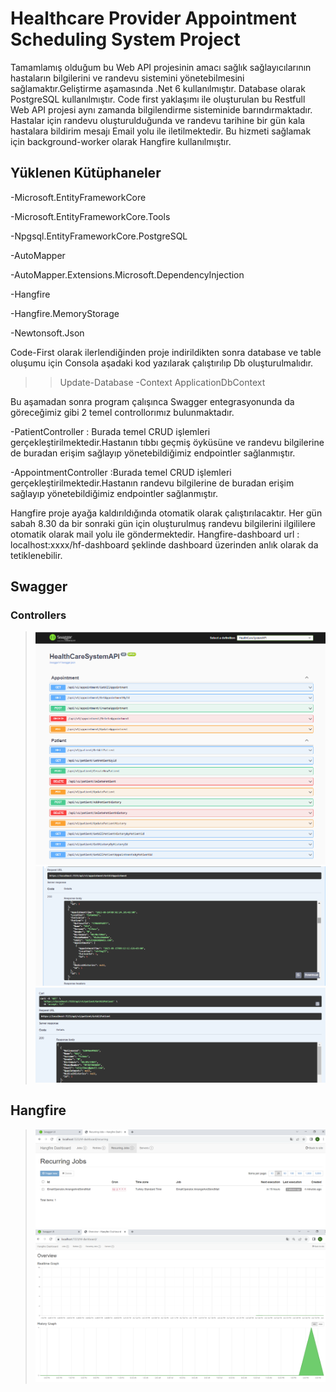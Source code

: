 ﻿# Healthcare Provider Appointment Scheduling System Project

Tamamlamış olduğum bu Web API projesinin amacı sağlık sağlayıcılarının hastaların bilgilerini ve randevu sistemini yönetebilmesini sağlamaktır.Geliştirme aşamasında .Net 6 kullanılmıştır.
Database olarak PostgreSQL kullanılmıştır. Code first yaklaşımı ile oluşturulan bu Restfull Web API projesi aynı zamanda bilgilendirme sisteminide barındırmaktadır. Hastalar için randevu 
oluşturulduğunda ve randevu tarihine bir gün kala hastalara bildirim mesajı Email yolu ile iletilmektedir. Bu hizmeti sağlamak için background-worker olarak Hangfire kullanılmıştır.

## Yüklenen Kütüphaneler
-Microsoft.EntityFrameworkCore

-Microsoft.EntityFrameworkCore.Tools

-Npgsql.EntityFrameworkCore.PostgreSQL

-AutoMapper

-AutoMapper.Extensions.Microsoft.DependencyInjection

-Hangfire

-Hangfire.MemoryStorage

-Newtonsoft.Json


Code-First olarak ilerlendiğinden proje indirildikten sonra database ve table oluşumu için Consola aşadaki kod yazılarak çalıştırılıp Db oluşturulmalıdır.

>> Update-Database -Context ApplicationDbContext

Bu aşamadan sonra program çalışınca Swagger entegrasyonunda da göreceğimiz gibi 2 temel controllorımız bulunmaktadır.

-PatientController : Burada temel CRUD işlemleri gerçekleştirilmektedir.Hastanın tıbbı geçmiş öyküsüne ve randevu bilgilerine de buradan erişim sağlayıp 
yönetebildiğimiz endpointler sağlanmıştır.

-AppointmentController :Burada temel CRUD işlemleri gerçekleştirilmektedir.Hastanın randevu bilgilerine de buradan erişim sağlayıp yönetebildiğimiz endpointler sağlanmıştır.

Hangfire proje ayağa kaldırıldığında otomatik olarak çalıştırılacaktır. Her gün sabah 8.30 da bir sonraki gün için oluşturulmuş randevu bilgilerini ilgililere otomatik olarak mail yolu ile göndermektedir.
Hangfire-dashboard url : localhost:xxxx/hf-dashboard şeklinde dashboard üzerinden anlık olarak da tetiklenebilir.

## Swagger

### Controllers

><img src="https://github.com/burcMnt/PatientManagementAndAppointmentSystem_GF/blob/master/PatientManagementAndAppointmentSystem_GF/Images/swgr1.png"/>
><img src="https://github.com/burcMnt/PatientManagementAndAppointmentSystem_GF/blob/master/PatientManagementAndAppointmentSystem_GF/Images/swgr2.png"/>
><img src="https://github.com/burcMnt/PatientManagementAndAppointmentSystem_GF/blob/master/PatientManagementAndAppointmentSystem_GF/Images/swgr3.png"/>

## Hangfire

><img src="https://github.com/burcMnt/PatientManagementAndAppointmentSystem_GF/blob/master/PatientManagementAndAppointmentSystem_GF/Images/hf1.png"/>
><img src="https://github.com/burcMnt/PatientManagementAndAppointmentSystem_GF/blob/master/PatientManagementAndAppointmentSystem_GF/Images/hf2.png"/>